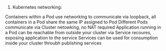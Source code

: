 1. Kubernetes networking: 

Containers within a Pod use networking to communicate via loopback,  all containers in a Pod share the same IP assigned to Pod
Different Pods communicate via Cluster netowking, no NAT required
Application running in a Pod can be reachable from outside your cluster via Service recoures,  exposing application to the service
Services can be used for consumption inside your cluster throubh publishing services

